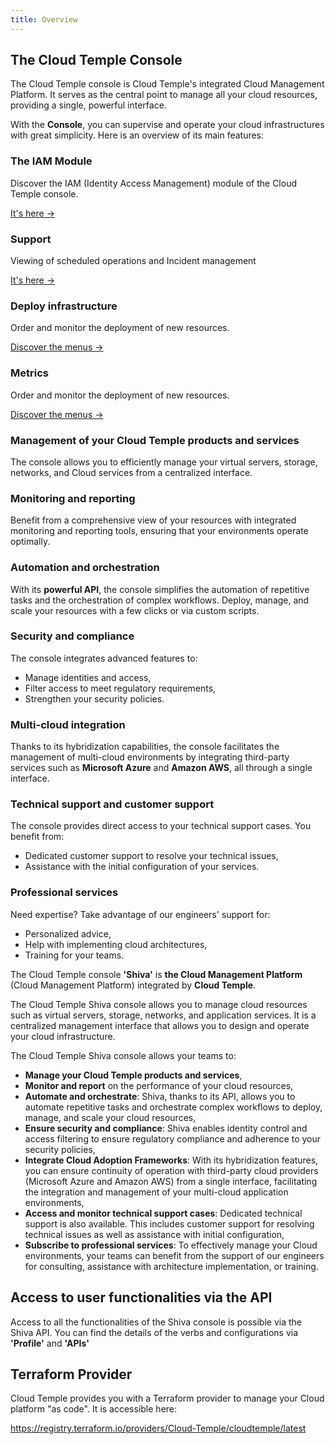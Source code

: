 ```yaml
---
title: Overview
---
```


## The Cloud Temple Console

The Cloud Temple console is Cloud Temple's integrated Cloud Management Platform. It serves as the central point to manage all your cloud resources, providing a single, powerful interface.

With the **Console**, you can supervise and operate your cloud infrastructures with great simplicity. Here is an overview of its main features:


<div class="card-grid">

  <div class="card">
    <h3>The IAM Module</h3>
    <p>Discover the IAM (Identity Access Management) module of the Cloud Temple console.</p>
    <a href="iam" class="card-link">It's here &rarr;</a>
  </div>

  <div class="card">
    <h3>Support</h3>
    <p>Viewing of scheduled operations and Incident management</p>
    <a href="status" class="card-link">It's here &rarr;</a>
  </div>

  <div class="card">
    <h3>Deploy infrastructure</h3>
    <p>Order and monitor the deployment of new resources.</p>
    <a href="orders" class="card-link">Discover the menus &rarr;</a>
  </div>

  <div class="card">
    <h3>Metrics</h3>
    <p>Order and monitor the deployment of new resources.</p>
    <a href="metrics/concepts" class="card-link">Discover the menus &rarr;</a>
  </div>

</div>

### Management of your Cloud Temple products and services
The console allows you to efficiently manage your virtual servers, storage, networks, and Cloud services from a centralized interface.

### Monitoring and reporting
Benefit from a comprehensive view of your resources with integrated monitoring and reporting tools, ensuring that your environments operate optimally.

### Automation and orchestration
With its **powerful API**, the console simplifies the automation of repetitive tasks and the orchestration of complex workflows. Deploy, manage, and scale your resources with a few clicks or via custom scripts.

### Security and compliance
The console integrates advanced features to:
- Manage identities and access,
- Filter access to meet regulatory requirements,
- Strengthen your security policies.

### Multi-cloud integration
Thanks to its hybridization capabilities, the console facilitates the management of multi-cloud environments by integrating third-party services such as **Microsoft Azure** and **Amazon AWS**, all through a single interface.

### Technical support and customer support
The console provides direct access to your technical support cases. You benefit from:
- Dedicated customer support to resolve your technical issues,
- Assistance with the initial configuration of your services.

### Professional services
Need expertise? Take advantage of our engineers' support for:
- Personalized advice,
- Help with implementing cloud architectures,
- Training for your teams.

The Cloud Temple console __'Shiva'__ is **the Cloud Management Platform** (Cloud Management Platform) integrated by __Cloud Temple__.

The Cloud Temple Shiva console allows you to manage cloud resources such as virtual servers, storage, networks, and application services.
It is a centralized management interface that allows you to design and operate your cloud infrastructure.

The Cloud Temple Shiva console allows your teams to:

- __Manage your Cloud Temple products and services__,
- __Monitor and report__ on the performance of your cloud resources,
- __Automate and orchestrate__: Shiva, thanks to its API, allows you to automate repetitive tasks and orchestrate complex workflows to deploy, manage, and scale your cloud resources,
- __Ensure security and compliance__: Shiva enables identity control and access filtering to ensure regulatory compliance and adherence to your security policies,
- __Integrate Cloud Adoption Frameworks__: With its hybridization features, you can ensure continuity of operation with third-party cloud providers (Microsoft Azure and Amazon AWS) from a single interface, facilitating the integration and management of your multi-cloud application environments,
- __Access and monitor technical support cases__: Dedicated technical support is also available. This includes customer support for resolving technical issues as well as assistance with initial configuration,
- __Subscribe to professional services__: To effectively manage your Cloud environments, your teams can benefit from the support of our engineers for consulting, assistance with architecture implementation, or training.

## Access to user functionalities via the API

Access to all the functionalities of the Shiva console is possible via the Shiva API. 
You can find the details of the verbs and configurations via __'Profile'__ and __'APIs'__

## Terraform Provider

Cloud Temple provides you with a Terraform provider to manage your Cloud platform "as code". It is accessible here:

https://registry.terraform.io/providers/Cloud-Temple/cloudtemple/latest